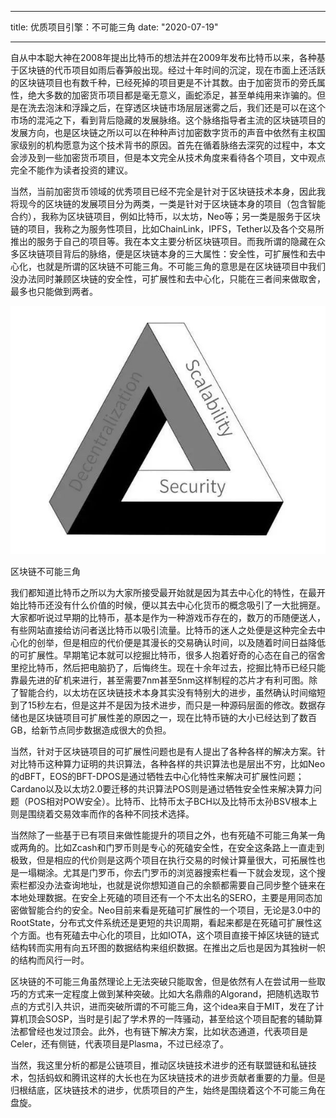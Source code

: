 
---
title: 优质项目引擎：不可能三角
date: "2020-07-19"
<!-- featuredImage: './book.jpg' -->
---

自从中本聪大神在2008年提出比特币的想法并在2009年发布比特币以来，各种基于区块链的代币项目如雨后春笋般出现。经过十年时间的沉淀，现在市面上还活跃的区块链项目也有数千种，已经死掉的项目更是不计其数。由于加密货币的旁氏属性，绝大多数的加密货币项目都是毫无意义，画蛇添足，甚至单纯用来诈骗的。但是在洗去泡沫和浮躁之后，在穿透区块链市场层层迷雾之后，我们还是可以在这个市场的混沌之下，看到背后隐藏的发展脉络。这个脉络指导者主流的区块链项目的发展方向，也是区块链之所以可以在种种声讨加密数字货币的声音中依然有主权国家级别的机构愿意为这个技术背书的原因。首先在循着脉络去深究的过程中，本文会涉及到一些加密货币项目，但是本文完全从技术角度来看待各个项目，文中观点完全不能作为读者投资的建议。

当然，当前加密货币领域的优秀项目已经不完全是针对于区块链技术本身，因此我将现今的区块链的发展项目分为两类，一类是针对于区块链本身的项目（包含智能合约），我称为区块链项目，例如比特币，以太坊，Neo等；另一类是服务于区块链的项目，我称之为服务性项目，比如ChainLink，IPFS，Tether以及各个交易所推出的服务于自己的项目等。我在本文主要分析区块链项目。而我所谓的隐藏在众多区块链项目背后的脉络，便是区块链本身的三大属性：安全性，可扩展性和去中心化，也就是所谓的区块链不可能三角。不可能三角的意思是在区块链项目中我们没办法同时兼顾区块链的安全性，可扩展性和去中心化，只能在三者间来做取舍，最多也只能做到两者。

![19/Untitled.png](19/Untitled.png)

区块链不可能三角

我们都知道比特币之所以为大家所接受最开始就是因为其去中心化的特性，在最开始比特币还没有什么价值的时候，便以其去中心化货币的概念吸引了一大批拥趸。大家都听说过早期的比特币，基本是作为一种游戏币存在的，数万的币随便送人，有些网站直接给访问者送比特币以吸引流量。比特币的迷人之处便是这种完全去中心化的创举，但是相应的代价便是其漫长的交易确认时间，以及随着时间日益降低的可扩展性。早期笔记本就可以挖掘比特币，很多人抱着好奇的心态在自己的宿舍里挖比特币，然后把电脑扔了，后悔终生。现在十余年过去，挖掘比特币已经只能靠最先进的矿机来进行，甚至需要7nm甚至5nm这样制程的芯片才有利可图。除了智能合约，以太坊在区块链技术本身其实没有特别大的进步，虽然确认时间缩短到了15秒左右，但是这并不是因为技术进步，而只是一种源码层面的修改。数据存储也是区块链项目可扩展性差的原因之一，现在比特币链的大小已经达到了数百GB，给新节点同步数据造成很大的负担。

当然，针对于区块链项目的可扩展性问题也是有人提出了各种各样的解决方案。针对比特币这种算力证明的共识算法，各种各样的共识算法也是层出不穷，比如Neo的dBFT，EOS的BFT-DPOS是通过牺牲去中心化特性来解决可扩展性问题；Cardano以及以太坊2.0要迁移的共识算法POS则是通过牺牲安全性来解决算力问题（POS相对POW安全）。比特币、比特币太子BCH以及比特币太孙BSV根本上则是围绕着交易效率而作的各种不同技术选择。

当然除了一些基于已有项目来做性能提升的项目之外，也有死磕不可能三角某一角或两角的。比如Zcash和门罗币则是专心的死磕安全性，在安全这条路上一直走到极致，但是相应的代价则是这两个项目在执行交易的时候计算量很大，可拓展性也是一塌糊涂。尤其是门罗币，你去门罗币的浏览器搜索栏看一下就会发现，这个搜索栏都没办法查询地址，也就是说你想知道自己的余额都需要自己同步整个链来在本地处理数据。在安全上死磕的项目还有一个不太出名的SERO，主要是用同态加密做智能合约的安全。Neo目前来看是死磕可扩展性的一个项目，无论是3.0中的RootState，分布式文件系统还是更短的共识周期，看起来都是在死磕可扩展性这个方面。也有死磕去中心化的项目，比如IOTA，这个项目直接干掉区块链的链式结构转而实用有向五环图的数据结构来组织数据。在推出之后也是因为其独树一帜的结构而风行一时。

区块链的不可能三角虽然理论上无法突破只能取舍，但是依然有人在尝试用一些取巧的方式来一定程度上做到某种突破。比如大名鼎鼎的Algorand，把随机选取节点的方式引入共识，进而突破所谓的不可能三角，这个idea来自于MIT，发在了计算机顶会SOSP，当时是引起了学术界的一阵骚动，甚至给这个项目配套的辅助算法都曾经也发过顶会。此外，也有链下解决方案，比如状态通道，代表项目是Celer，还有侧链，代表项目是Plasma，不过已经凉了。

当然，我这里分析的都是公链项目，推动区块链技术进步的还有联盟链和私链技术，包括蚂蚁和腾讯这样的大长也在为区块链技术的进步贡献者重要的力量。但是归根结底，区块链技术的进步，优质项目的产生，始终是围绕着这个不可能三角在盘旋。